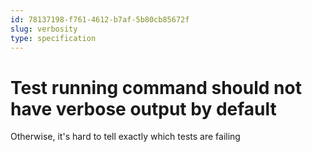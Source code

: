 ```yaml
---
id: 78137198-f761-4612-b7af-5b80cb85672f
slug: verbosity
type: specification
---
```


# Test running command should not have verbose output by default

Otherwise, it's hard to tell exactly which tests are failing
